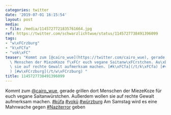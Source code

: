```yaml
---
categories: twitter
date: '2019-07-01 16:15:54'
layout: post
media:
- file: /media/1145727721835761664.jpg
ref: https://twitter.com/schwarzlichtwue/status/1145727738491396099
tags:
- "w\xFCrzburg"
- "k\xFCfa"
- "vok\xFC"
teaser: "Kommt zum [@cairo_wue](https://twitter.com/cairo_wue), gerade grillen dort\
  \ Menschen der MiezeKoze f\xFCr euch vegane Saitanw\xFCrstchen. Au\xDFerdem wollen\
  \ sie auf rechte Gewalt aufmerksam machen. [#k\xFCfa](/t/k\xFCfa) [#vok\xFC](/t/vok\xFC\
  ) [#w\xFCrzburg](/t/w\xFCrzburg) "
title: 1145727738491396099
---
```

Kommt zum [@cairo_wue](https://twitter.com/cairo_wue), gerade grillen dort Menschen der MiezeKoze für euch vegane Saitanwürstchen. Außerdem wollen sie auf rechte Gewalt aufmerksam machen. [#küfa](/t/küfa) [#vokü](/t/vokü) [#würzburg](/t/würzburg) 
Am Samstag wird es eine Mahnwache gegen [#Naziterror](/t/naziterror) geben